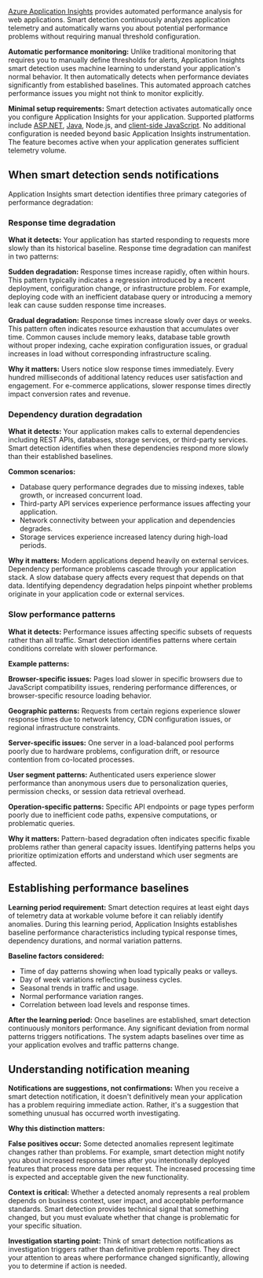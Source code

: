 [Azure Application Insights](/azure/application-insights/app-insights-overview) provides automated performance analysis for web applications. Smart detection continuously analyzes application telemetry and automatically warns you about potential performance problems without requiring manual threshold configuration.

**Automatic performance monitoring:** Unlike traditional monitoring that requires you to manually define thresholds for alerts, Application Insights smart detection uses machine learning to understand your application's normal behavior. It then automatically detects when performance deviates significantly from established baselines. This automated approach catches performance issues you might not think to monitor explicitly.

**Minimal setup requirements:** Smart detection activates automatically once you configure Application Insights for your application. Supported platforms include [ASP.NET](/azure/azure-monitor/app/asp-net), [Java](/azure/application-insights/app-insights-java-get-started), Node.js, and [client-side JavaScript](/azure/application-insights/app-insights-javascript). No additional configuration is needed beyond basic Application Insights instrumentation. The feature becomes active when your application generates sufficient telemetry volume.

## When smart detection sends notifications

Application Insights smart detection identifies three primary categories of performance degradation:

### Response time degradation

**What it detects:** Your application has started responding to requests more slowly than its historical baseline. Response time degradation can manifest in two patterns:

**Sudden degradation:** Response times increase rapidly, often within hours. This pattern typically indicates a regression introduced by a recent deployment, configuration change, or infrastructure problem. For example, deploying code with an inefficient database query or introducing a memory leak can cause sudden response time increases.

**Gradual degradation:** Response times increase slowly over days or weeks. This pattern often indicates resource exhaustion that accumulates over time. Common causes include memory leaks, database table growth without proper indexing, cache expiration configuration issues, or gradual increases in load without corresponding infrastructure scaling.

**Why it matters:** Users notice slow response times immediately. Every hundred milliseconds of additional latency reduces user satisfaction and engagement. For e-commerce applications, slower response times directly impact conversion rates and revenue.

### Dependency duration degradation

**What it detects:** Your application makes calls to external dependencies including REST APIs, databases, storage services, or third-party services. Smart detection identifies when these dependencies respond more slowly than their established baselines.

**Common scenarios:**

- Database query performance degrades due to missing indexes, table growth, or increased concurrent load.
- Third-party API services experience performance issues affecting your application.
- Network connectivity between your application and dependencies degrades.
- Storage services experience increased latency during high-load periods.

**Why it matters:** Modern applications depend heavily on external services. Dependency performance problems cascade through your application stack. A slow database query affects every request that depends on that data. Identifying dependency degradation helps pinpoint whether problems originate in your application code or external services.

### Slow performance patterns

**What it detects:** Performance issues affecting specific subsets of requests rather than all traffic. Smart detection identifies patterns where certain conditions correlate with slower performance.

**Example patterns:**

**Browser-specific issues:** Pages load slower in specific browsers due to JavaScript compatibility issues, rendering performance differences, or browser-specific resource loading behavior.

**Geographic patterns:** Requests from certain regions experience slower response times due to network latency, CDN configuration issues, or regional infrastructure constraints.

**Server-specific issues:** One server in a load-balanced pool performs poorly due to hardware problems, configuration drift, or resource contention from co-located processes.

**User segment patterns:** Authenticated users experience slower performance than anonymous users due to personalization queries, permission checks, or session data retrieval overhead.

**Operation-specific patterns:** Specific API endpoints or page types perform poorly due to inefficient code paths, expensive computations, or problematic queries.

**Why it matters:** Pattern-based degradation often indicates specific fixable problems rather than general capacity issues. Identifying patterns helps you prioritize optimization efforts and understand which user segments are affected.

## Establishing performance baselines

**Learning period requirement:** Smart detection requires at least eight days of telemetry data at workable volume before it can reliably identify anomalies. During this learning period, Application Insights establishes baseline performance characteristics including typical response times, dependency durations, and normal variation patterns.

**Baseline factors considered:**

- Time of day patterns showing when load typically peaks or valleys.
- Day of week variations reflecting business cycles.
- Seasonal trends in traffic and usage.
- Normal performance variation ranges.
- Correlation between load levels and response times.

**After the learning period:** Once baselines are established, smart detection continuously monitors performance. Any significant deviation from normal patterns triggers notifications. The system adapts baselines over time as your application evolves and traffic patterns change.

## Understanding notification meaning

**Notifications are suggestions, not confirmations:** When you receive a smart detection notification, it doesn't definitively mean your application has a problem requiring immediate action. Rather, it's a suggestion that something unusual has occurred worth investigating.

**Why this distinction matters:**

**False positives occur:** Some detected anomalies represent legitimate changes rather than problems. For example, smart detection might notify you about increased response times after you intentionally deployed features that process more data per request. The increased processing time is expected and acceptable given the new functionality.

**Context is critical:** Whether a detected anomaly represents a real problem depends on business context, user impact, and acceptable performance standards. Smart detection provides technical signal that something changed, but you must evaluate whether that change is problematic for your specific situation.

**Investigation starting point:** Think of smart detection notifications as investigation triggers rather than definitive problem reports. They direct your attention to areas where performance changed significantly, allowing you to determine if action is needed.
